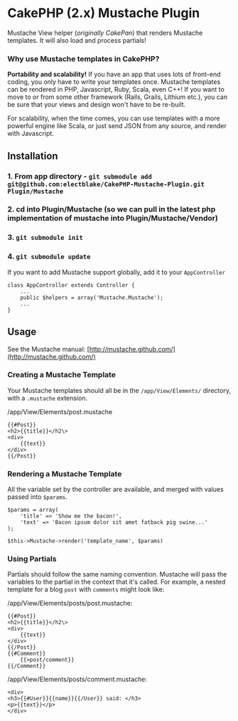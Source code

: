 # CakePHP (2.x) Mustache Plugin
Mustache View helper (*originally CakePan*) that renders Mustache templates. It will also load and process partials!

### Why use Mustache templates in CakePHP?
<strong>Portability and scalability!</strong> If you have an app that uses lots of front-end coding, you only have to write your templates once. Mustache templates can be rendered in PHP, Javascript, Ruby, Scala, even C++! If you want to move to or from some other framework (Rails, Grails, Lithium etc.), you can be sure that your views and design won't have to be re-built.

For scalability, when the time comes, you can use templates with a more powerful engine like Scala, or just send JSON from any source, and render with Javascript. 

## Installation

### 1. From app directory - `git submodule add git@github.com:electblake/CakePHP-Mustache-Plugin.git Plugin/Mustache`
### 2. cd into Plugin/Mustache (so we can pull in the latest php implementation of mustache into Plugin/Mustache/Vendor)
### 3. `git submodule init`
### 4. `git submodule update`


If you want to add Mustache support globally, add it to your `AppController`

	class AppController extends Controller {
		...
		public $helpers = array('Mustache.Mustache');
		...
	}

## Usage

See the Mustache manual: [http://mustache.github.com/](http://mustache.github.com/)

### Creating a Mustache Template

Your Mustache templates should all be in the `/app/View/Elements/` directory, with a `.mustache` extension.

/app/View/Elements/post.mustache

	{{#Post}}
	<h2>{{title}}</h2\>
	<div>
		{{text}}
	</div>
	{{/Post}}


### Rendering a Mustache Template

All the variable set by the controller are available, and merged with values passed into `$params`.

	$params = array(
		'title' => 'Show me the bacon!',
		'text' => 'Bacon ipsum dolor sit amet fatback pig swine...'
	);

	$this->Mustache->render('template_name', $params)



### Using Partials

Partials should follow the same naming convention. Mustache will pass the variables to the partial in the context that it's called. For example, a nested template for a blog `post` with `comments` might look like:

/app/View/Elements/posts/post.mustache:

	{{#Post}}
	<h2>{{title}}</h2\>
	<div>
		{{text}}
	</div>
	{{/Post}}
	{{#Comment}}
		{{>post/comment}}
	{{/Comment}}

/app/View/Elements/posts/comment.mustache:

	<div>
	<h3>{{#User}}{{name}}{{/User}} said: </h3>
	<p>{{text}}</p>
	</div>